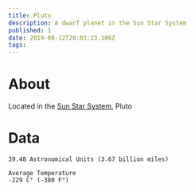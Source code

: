 ```yaml
---
title: Pluto
description: A dwarf planet in the Sun Star System
published: 1
date: 2019-08-12T20:03:23.106Z
tags: 
---
```


# About
Located in the [Sun Star System](/astronomical/star-system/sun-star-system), Pluto
# Data
```Distance from origin
39.48 Astronomical Units (3.67 billion miles)

Average Temperature
-229 C° (-380 F°)
```
